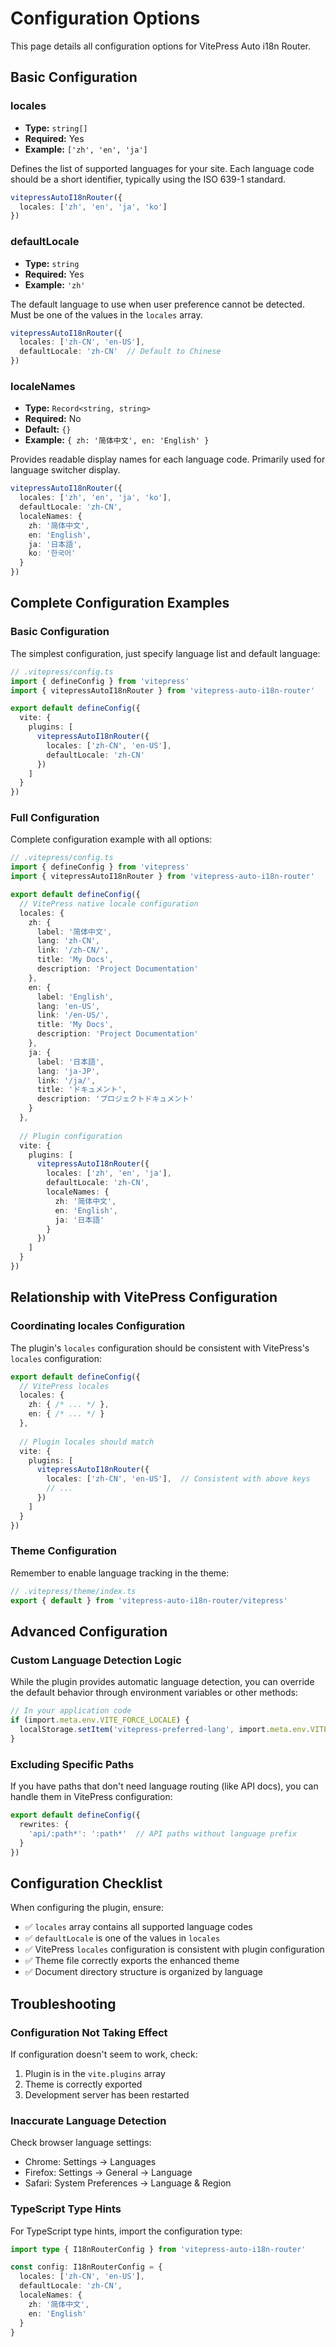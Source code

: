 # Configuration Options

This page details all configuration options for VitePress Auto i18n Router.

## Basic Configuration

### locales

- **Type:** `string[]`
- **Required:** Yes
- **Example:** `['zh', 'en', 'ja']`

Defines the list of supported languages for your site. Each language code should be a short identifier, typically using the ISO 639-1 standard.

```typescript
vitepressAutoI18nRouter({
  locales: ['zh', 'en', 'ja', 'ko']
})
```

### defaultLocale

- **Type:** `string`
- **Required:** Yes
- **Example:** `'zh'`

The default language to use when user preference cannot be detected. Must be one of the values in the `locales` array.

```typescript
vitepressAutoI18nRouter({
  locales: ['zh-CN', 'en-US'],
  defaultLocale: 'zh-CN'  // Default to Chinese
})
```

### localeNames

- **Type:** `Record<string, string>`
- **Required:** No
- **Default:** `{}`
- **Example:** `{ zh: '简体中文', en: 'English' }`

Provides readable display names for each language code. Primarily used for language switcher display.

```typescript
vitepressAutoI18nRouter({
  locales: ['zh', 'en', 'ja', 'ko'],
  defaultLocale: 'zh-CN',
  localeNames: {
    zh: '简体中文',
    en: 'English',
    ja: '日本語',
    ko: '한국어'
  }
})
```

## Complete Configuration Examples

### Basic Configuration

The simplest configuration, just specify language list and default language:

```typescript
// .vitepress/config.ts
import { defineConfig } from 'vitepress'
import { vitepressAutoI18nRouter } from 'vitepress-auto-i18n-router'

export default defineConfig({
  vite: {
    plugins: [
      vitepressAutoI18nRouter({
        locales: ['zh-CN', 'en-US'],
        defaultLocale: 'zh-CN'
      })
    ]
  }
})
```

### Full Configuration

Complete configuration example with all options:

```typescript
// .vitepress/config.ts
import { defineConfig } from 'vitepress'
import { vitepressAutoI18nRouter } from 'vitepress-auto-i18n-router'

export default defineConfig({
  // VitePress native locale configuration
  locales: {
    zh: {
      label: '简体中文',
      lang: 'zh-CN',
      link: '/zh-CN/',
      title: 'My Docs',
      description: 'Project Documentation'
    },
    en: {
      label: 'English',
      lang: 'en-US',
      link: '/en-US/',
      title: 'My Docs',
      description: 'Project Documentation'
    },
    ja: {
      label: '日本語',
      lang: 'ja-JP',
      link: '/ja/',
      title: 'ドキュメント',
      description: 'プロジェクトドキュメント'
    }
  },
  
  // Plugin configuration
  vite: {
    plugins: [
      vitepressAutoI18nRouter({
        locales: ['zh', 'en', 'ja'],
        defaultLocale: 'zh-CN',
        localeNames: {
          zh: '简体中文',
          en: 'English',
          ja: '日本語'
        }
      })
    ]
  }
})
```

## Relationship with VitePress Configuration

### Coordinating locales Configuration

The plugin's `locales` configuration should be consistent with VitePress's `locales` configuration:

```typescript
export default defineConfig({
  // VitePress locales
  locales: {
    zh: { /* ... */ },
    en: { /* ... */ }
  },
  
  // Plugin locales should match
  vite: {
    plugins: [
      vitepressAutoI18nRouter({
        locales: ['zh-CN', 'en-US'],  // Consistent with above keys
        // ...
      })
    ]
  }
})
```

### Theme Configuration

Remember to enable language tracking in the theme:

```typescript
// .vitepress/theme/index.ts
export { default } from 'vitepress-auto-i18n-router/vitepress'
```

## Advanced Configuration

### Custom Language Detection Logic

While the plugin provides automatic language detection, you can override the default behavior through environment variables or other methods:

```typescript
// In your application code
if (import.meta.env.VITE_FORCE_LOCALE) {
  localStorage.setItem('vitepress-preferred-lang', import.meta.env.VITE_FORCE_LOCALE)
}
```

### Excluding Specific Paths

If you have paths that don't need language routing (like API docs), you can handle them in VitePress configuration:

```typescript
export default defineConfig({
  rewrites: {
    'api/:path*': ':path*'  // API paths without language prefix
  }
})
```

## Configuration Checklist

When configuring the plugin, ensure:

- ✅ `locales` array contains all supported language codes
- ✅ `defaultLocale` is one of the values in `locales`
- ✅ VitePress `locales` configuration is consistent with plugin configuration
- ✅ Theme file correctly exports the enhanced theme
- ✅ Document directory structure is organized by language

## Troubleshooting

### Configuration Not Taking Effect

If configuration doesn't seem to work, check:

1. Plugin is in the `vite.plugins` array
2. Theme is correctly exported
3. Development server has been restarted

### Inaccurate Language Detection

Check browser language settings:
- Chrome: Settings → Languages
- Firefox: Settings → General → Language
- Safari: System Preferences → Language & Region

### TypeScript Type Hints

For TypeScript type hints, import the configuration type:

```typescript
import type { I18nRouterConfig } from 'vitepress-auto-i18n-router'

const config: I18nRouterConfig = {
  locales: ['zh-CN', 'en-US'],
  defaultLocale: 'zh-CN',
  localeNames: {
    zh: '简体中文',
    en: 'English'
  }
}
```